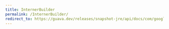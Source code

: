 ```yaml
---
title: InternerBuilder
permalink: /InternerBuilder/
redirect_to: https://guava.dev/releases/snapshot-jre/api/docs/com/google/common/collect/Interners.InternerBuilder.html
---
```

